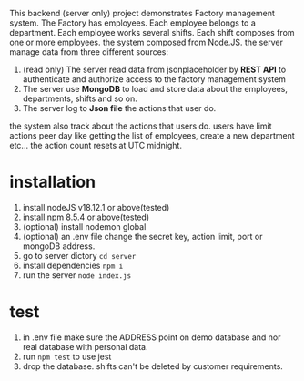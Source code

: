 This backend (server only) project demonstrates Factory management system. The Factory has employees. Each employee belongs to a department. Each employee works several shifts. Each shift composes from one or more employees.
the system composed from Node.JS. the server manage data from three different sources:
1. (read only) The server read data from jsonplaceholder by **REST API** to authenticate and authorize access to the factory management system
2. The server use **MongoDB** to load and store data about the employees, departments, shifts and so on.
3. The server log to **Json file** the actions that user do.

the system also track about the actions that users do. users have limit actions peer day like getting the list of employees, create a new department etc...
the action count resets at UTC midnight.

# installation
1. install nodeJS v18.12.1 or above(tested)
2. install npm 8.5.4 or above(tested)
3. (optional) install nodemon global
4. (optional) an .env file change the secret key, action limit, port or mongoDB address.
5. go to server dictory `cd server`
6. install dependencies `npm i`
7. run the server `node index.js`

# test
1. in .env file make sure the ADDRESS point on demo database and nor real database with personal data.
2. run `npm test` to use jest
3. drop the database. shifts can't be deleted by customer requirements.
